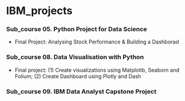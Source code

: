 # IBM_projects
### Sub_course 05. Python Project for Data Science
- Final Project: Analysing Stock Performance & Building a Dashborad

### Sub_course 08. Data Visualisation with Python
- Final project: (1) Create visualizations using Matplotib, Seaborn and Folium; (2) Create Dashboard using Plotly and Dash

### Sub_course 09. IBM Data Analyst Capstone Project


